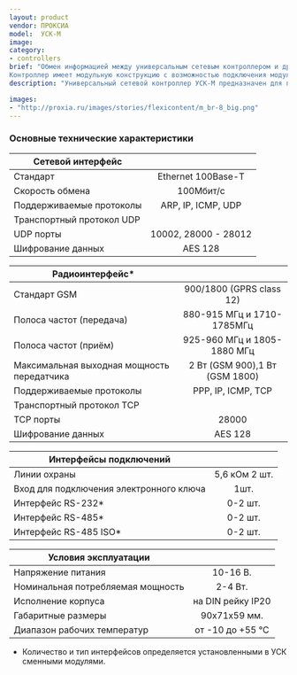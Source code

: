 ```yaml
---
layout: product
vendor: ПРОКСИА
model:  УСК-М
image:
category: 
- controllers
brief: "Обмен информацией между универсальным сетевым контроллером и другими программно-аппаратными компонентами системы мониторинга и управления производится посредством сети передачи данных на базе технологий Ethernet, GPRS. Сетевой интерфейс контроллера реализован на базе микросхемы KS8721, которая соответствует стандарту Ethernet 100Base-Т. Обмен данными производится поверх протокола UDP, передаваемые данные шифруются по стандарту AES 128 битным ключом. Резервным каналом контроллера является GPRS, который выполнен на базе GSM модуля SIM800. Обмен данными по этому каналу осуществляется поверх протокола TCP, передаваемые данные шифруются по стандарту AES128.
Контроллер имеет модульную конструкцию с возможностью подключения модулей расширения, в том числе и с гальванической развязкой в разных вариациях (GSM, RS-232, RS-485, RS-485 ISO)."
description: "Универсальный сетевой контроллер УСК-M предназначен для первичного сбора и обработки информации, а также управления различными исполнительными устройствами в составе системы энергоменеджмента «Спрут-М»."

images: 
- "http://proxia.ru/images/stories/flexicontent/m_br-8_big.png"
---
```


### Основные технические характеристики

|Сетевой интерфейс||
| ------------- |:-------------:|
|Стандарт |	Ethernet 100Base-T|
|Скорость обмена|	100Мбит/с|
|Поддерживаемые протоколы|	ARP, IP, ICMP, UDP|
|Транспортный протокол UDP||
|UDP порты	|10002, 28000 - 28012|
|Шифрование данных|	AES 128|

|Радиоинтерфейс*||
| ------------- |:-------------:|
|Стандарт	GSM |900/1800 (GPRS class 12)|
|Полоса частот (передача)	|880-915 МГц и 1710-1785МГц|
|Полоса частот (приём)	|925-960 МГц и 1805-1880 МГц|
|Максимальная выходная мощность передатчика	|2 Вт (GSM 900),1 Вт (GSM 1800)|
|Поддерживаемые протоколы	|PPP, IP, ICMP, TCP|
|Транспортный протокол	TCP||
|TCP порты	|28000|
|Шифрование данных	| AES 128 |

|Интерфейсы подключений||
| ------------- |:-------------:|
|Линии охраны |5,6 кОм	2 шт.|
|Вход для подключения электронного ключа |	1шт.|
|Интерфейс RS-232*	|0-2 шт.|
|Интерфейс RS-485*	|0-2 шт.|
|Интерфейс RS-485 ISO*	|0-2 шт.|

|Условия эксплуатации||
| ------------- |:-------------:|
|Напряжение питания	|10-16 В.|
|Номинальная потребляемая мощность	|2-4 Вт.|
|Исполнение корпуса |	на DIN рейку IP20|
|Габаритные размеры	|90х71х59 мм.|
|Диапазон рабочих температур 	|от -10 до +55 ℃|

* Количество и тип интерфейсов определяется установленными в УСК сменными модулями.
